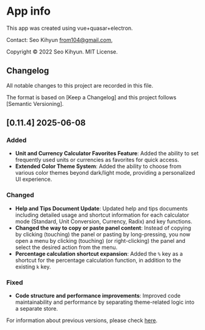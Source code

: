 # App info

This app was created using vue+quasar+electron.

Contact: Seo Kihyun <from104@gmail.com>,

Copyright © 2022 Seo Kihyun. MIT License.

## Changelog

All notable changes to this project are recorded in this file.

The format is based on [Keep a Changelog] and this project follows [Semantic Versioning].

## [0.11.4] 2025-06-08

### Added

- **Unit and Currency Calculator Favorites Feature**: Added the ability to set frequently used units or currencies as favorites for quick access.
- **Extended Color Theme System**: Added the ability to choose from various color themes beyond dark/light mode, providing a personalized UI experience.

### Changed

- **Help and Tips Document Update**: Updated help and tips documents including detailed usage and shortcut information for each calculator mode (Standard, Unit Conversion, Currency, Radix) and key functions.
- **Changed the way to copy or paste panel content**: Instead of copying by clicking (touching) the panel or pasting by long-pressing, you now open a menu by clicking (touching) (or right-clicking) the panel and select the desired action from the menu.
- **Percentage calculation shortcut expansion**: Added the `%` key as a shortcut for the percentage calculation function, in addition to the existing `k` key.

### Fixed

- **Code structure and performance improvements**: Improved code maintainability and performance by separating theme-related logic into a separate store.

For information about previous versions, please check [here](https://github.com/from104/qcalc/blob/main/CHANGELOG.md).
